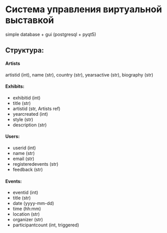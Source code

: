 # Система управления виртуальной выставкой
simple database + gui (postgresql + pyqt5)
## Структура: 
#### Artists
artistid (int), name (str), country (str), yearsactive (str), biography (str)
#### Exhibits: 
* exhibitid (int)
* title (str)
* artistid (str, Artists ref)
* yearcreated (int)
* style (str)
* description (str)
#### Users: 
* userid (int)
* name (str)
* email (str)
* registeredevents (str)
* feedback (str)
#### Events: 
* eventid (int)
* title (str)
* date (yyyy-mm-dd)
* time (hh:mm)
* location (str)
* organizer (str)
* participantcount (int, triggered)
